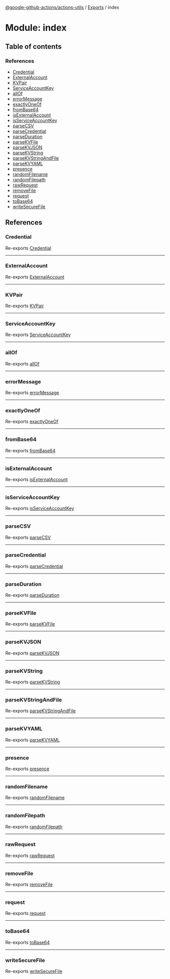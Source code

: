 [@google-github-actions/actions-utils](../README.md) / [Exports](../modules.md) / index

# Module: index

## Table of contents

### References

- [Credential](index.md#credential)
- [ExternalAccount](index.md#externalaccount)
- [KVPair](index.md#kvpair)
- [ServiceAccountKey](index.md#serviceaccountkey)
- [allOf](index.md#allof)
- [errorMessage](index.md#errormessage)
- [exactlyOneOf](index.md#exactlyoneof)
- [fromBase64](index.md#frombase64)
- [isExternalAccount](index.md#isexternalaccount)
- [isServiceAccountKey](index.md#isserviceaccountkey)
- [parseCSV](index.md#parsecsv)
- [parseCredential](index.md#parsecredential)
- [parseDuration](index.md#parseduration)
- [parseKVFile](index.md#parsekvfile)
- [parseKVJSON](index.md#parsekvjson)
- [parseKVString](index.md#parsekvstring)
- [parseKVStringAndFile](index.md#parsekvstringandfile)
- [parseKVYAML](index.md#parsekvyaml)
- [presence](index.md#presence)
- [randomFilename](index.md#randomfilename)
- [randomFilepath](index.md#randomfilepath)
- [rawRequest](index.md#rawrequest)
- [removeFile](index.md#removefile)
- [request](index.md#request)
- [toBase64](index.md#tobase64)
- [writeSecureFile](index.md#writesecurefile)

## References

### Credential

Re-exports [Credential](auth.md#credential)

___

### ExternalAccount

Re-exports [ExternalAccount](auth.md#externalaccount)

___

### KVPair

Re-exports [KVPair](kv.md#kvpair)

___

### ServiceAccountKey

Re-exports [ServiceAccountKey](auth.md#serviceaccountkey)

___

### allOf

Re-exports [allOf](validations.md#allof)

___

### errorMessage

Re-exports [errorMessage](errors.md#errormessage)

___

### exactlyOneOf

Re-exports [exactlyOneOf](validations.md#exactlyoneof)

___

### fromBase64

Re-exports [fromBase64](encoding.md#frombase64)

___

### isExternalAccount

Re-exports [isExternalAccount](auth.md#isexternalaccount)

___

### isServiceAccountKey

Re-exports [isServiceAccountKey](auth.md#isserviceaccountkey)

___

### parseCSV

Re-exports [parseCSV](csv.md#parsecsv)

___

### parseCredential

Re-exports [parseCredential](auth.md#parsecredential)

___

### parseDuration

Re-exports [parseDuration](time.md#parseduration)

___

### parseKVFile

Re-exports [parseKVFile](kv.md#parsekvfile)

___

### parseKVJSON

Re-exports [parseKVJSON](kv.md#parsekvjson)

___

### parseKVString

Re-exports [parseKVString](kv.md#parsekvstring)

___

### parseKVStringAndFile

Re-exports [parseKVStringAndFile](kv.md#parsekvstringandfile)

___

### parseKVYAML

Re-exports [parseKVYAML](kv.md#parsekvyaml)

___

### presence

Re-exports [presence](validations.md#presence)

___

### randomFilename

Re-exports [randomFilename](random.md#randomfilename)

___

### randomFilepath

Re-exports [randomFilepath](random.md#randomfilepath)

___

### rawRequest

Re-exports [rawRequest](net.md#rawrequest)

___

### removeFile

Re-exports [removeFile](fs.md#removefile)

___

### request

Re-exports [request](net.md#request)

___

### toBase64

Re-exports [toBase64](encoding.md#tobase64)

___

### writeSecureFile

Re-exports [writeSecureFile](fs.md#writesecurefile)
